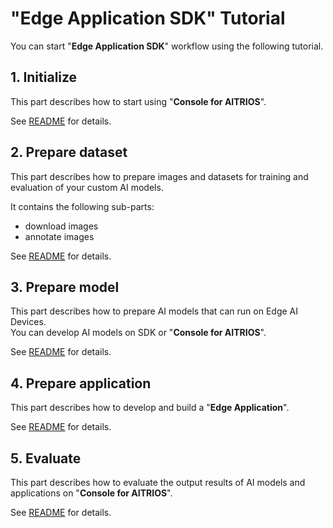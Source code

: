 # "**Edge Application SDK**" Tutorial
You can start "**Edge Application SDK**" workflow using the following tutorial.

## 1. Initialize
This part describes how to start using "**Console for AITRIOS**".

See [README](./1_initialize/README.md) for details.

## 2. Prepare dataset
This part describes how to prepare images and datasets for training and evaluation of your custom AI models.

It contains the following sub-parts:
- download images
- annotate images

See [README](./2_prepare_dataset/README.md) for details.

## 3. Prepare model
This part describes how to prepare AI models that can run on Edge AI Devices. <br>
You can develop AI models on SDK or "**Console for AITRIOS**".

See [README](3_prepare_model/README.md) for details.

## 4. Prepare application
This part describes how to develop and build a "**Edge Application**".<br>

See [README](./4_prepare_application/README.md) for details.

## 5. Evaluate
This part describes how to evaluate the output results of AI models and applications on "**Console for AITRIOS**". <br>

See [README](./5_evaluate/README.md) for details.
